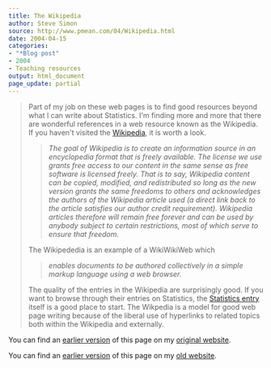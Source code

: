 ```yaml
---
title: The Wikipedia
author: Steve Simon
source: http://www.pmean.com/04/Wikipedia.html
date: 2004-04-15
categories:
- "*Blog post"
- 2004
- Teaching resources
output: html_document
page_update: partial
---
```

> Part of my job on these web pages is to find good resources beyond
> what I can write about Statistics. I'm finding more and more that
> there are wonderful references in a web resource known as the
> Wikipedia. If you haven't visited the
> [Wikipedia](http://en.wikipedia.org/wiki/Main_Page), it is worth a
> look.
>
> > *The goal of Wikipedia is to create an information source in an
> > encyclopedia format that is freely available. The license we use
> > grants free access to our content in the same sense as free software
> > is licensed freely. That is to say, Wikipedia content can be copied,
> > modified, and redistributed so long as the new version grants the
> > same freedoms to others and acknowledges the authors of the
> > Wikipedia article used (a direct link back to the article satisfies
> > our author credit requirement). Wikipedia articles therefore will
> > remain free forever and can be used by anybody subject to certain
> > restrictions, most of which serve to ensure that freedom.*
>
> The Wikipededia is an example of a WikiWikiWeb which
>
> > *enables documents to be authored collectively in a simple markup
> > language using a web browser.*
>
> The quality of the entries in the Wikipedia are surprisingly good. If
> you want to browse through their entries on Statistics, the
> [Statistics entry](http://en.wikipedia.org/wiki/Statistics) itself is
> a good place to start. The Wikpedia is a model for good web page
> writing because of the liberal use of hyperlinks to related topics
> both within the Wikipedia and externally.

You can find an [earlier version](http://www.pmean.com/04/Wikipedia.html) of this page on my [original website](http://www.pmean.com/original_site.html).

You can find an [earlier version][sim1] of this page on my [old website][sim2].

[sim1]: http://www.pmean.com/04/Wikipededia.html
[sim2]: http://new.pmean.com/Wikipedia/
